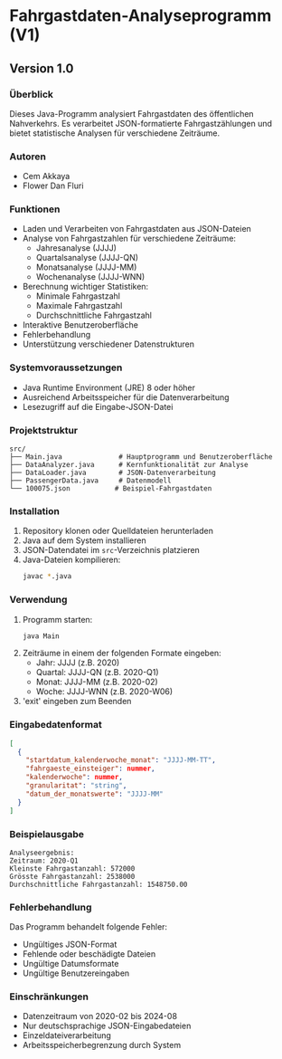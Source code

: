 # Fahrgastdaten-Analyseprogramm (V1)

## Version 1.0

### Überblick
Dieses Java-Programm analysiert Fahrgastdaten des öffentlichen Nahverkehrs. Es verarbeitet JSON-formatierte Fahrgastzählungen und bietet statistische Analysen für verschiedene Zeiträume.

### Autoren
- Cem Akkaya
- Flower Dan Fluri

### Funktionen
- Laden und Verarbeiten von Fahrgastdaten aus JSON-Dateien
- Analyse von Fahrgastzahlen für verschiedene Zeiträume:
  - Jahresanalyse (JJJJ)
  - Quartalsanalyse (JJJJ-QN)
  - Monatsanalyse (JJJJ-MM)
  - Wochenanalyse (JJJJ-WNN)
- Berechnung wichtiger Statistiken:
  - Minimale Fahrgastzahl
  - Maximale Fahrgastzahl
  - Durchschnittliche Fahrgastzahl
- Interaktive Benutzeroberfläche
- Fehlerbehandlung
- Unterstützung verschiedener Datenstrukturen

### Systemvoraussetzungen
- Java Runtime Environment (JRE) 8 oder höher
- Ausreichend Arbeitsspeicher für die Datenverarbeitung
- Lesezugriff auf die Eingabe-JSON-Datei

### Projektstruktur
```
src/
├── Main.java              # Hauptprogramm und Benutzeroberfläche
├── DataAnalyzer.java      # Kernfunktionalität zur Analyse
├── DataLoader.java        # JSON-Datenverarbeitung
├── PassengerData.java     # Datenmodell
└── 100075.json           # Beispiel-Fahrgastdaten
```

### Installation
1. Repository klonen oder Quelldateien herunterladen
2. Java auf dem System installieren
3. JSON-Datendatei im `src`-Verzeichnis platzieren
4. Java-Dateien kompilieren:
   ```bash
   javac *.java
   ```

### Verwendung
1. Programm starten:
   ```bash
   java Main
   ```
2. Zeiträume in einem der folgenden Formate eingeben:
   - Jahr: JJJJ (z.B. 2020)
   - Quartal: JJJJ-QN (z.B. 2020-Q1)
   - Monat: JJJJ-MM (z.B. 2020-02)
   - Woche: JJJJ-WNN (z.B. 2020-W06)
3. 'exit' eingeben zum Beenden

### Eingabedatenformat
```json
[
  {
    "startdatum_kalenderwoche_monat": "JJJJ-MM-TT",
    "fahrgaeste_einsteiger": nummer,
    "kalenderwoche": nummer,
    "granularitat": "string",
    "datum_der_monatswerte": "JJJJ-MM"
  }
]
```

### Beispielausgabe
```
Analyseergebnis:
Zeitraum: 2020-Q1
Kleinste Fahrgastanzahl: 572000
Grösste Fahrgastanzahl: 2538000
Durchschnittliche Fahrgastanzahl: 1548750.00
```

### Fehlerbehandlung
Das Programm behandelt folgende Fehler:
- Ungültiges JSON-Format
- Fehlende oder beschädigte Dateien
- Ungültige Datumsformate
- Ungültige Benutzereingaben

### Einschränkungen
- Datenzeitraum von 2020-02 bis 2024-08
- Nur deutschsprachige JSON-Eingabedateien
- Einzeldateiverarbeitung
- Arbeitsspeicherbegrenzung durch System
